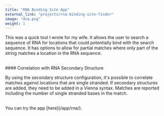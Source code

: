 ```yaml
---
title: "RNA Binding Site App"
external_link: "projects/rna-binding-site-finder"
image: "dna.png"
weight: 1
---
```


This was a quick tool I wrote for my wife. It allows the user to search a sequence of RNA for locations that could potentially bind with the search sequence. It has options to allow for partial matches where only part of the string matches a location in the RNA sequence.

<br>
#### Correlation with RNA Secondary Structure

By using the secondary structure configuration, it's possible to correlate matches against locations that are single stranded. If secondary structures are added, they need to be added in a Vienna syntax. Matches are reported including the number of single stranded bases in the match.

<br>
You can try the app [here](/app/rna/).